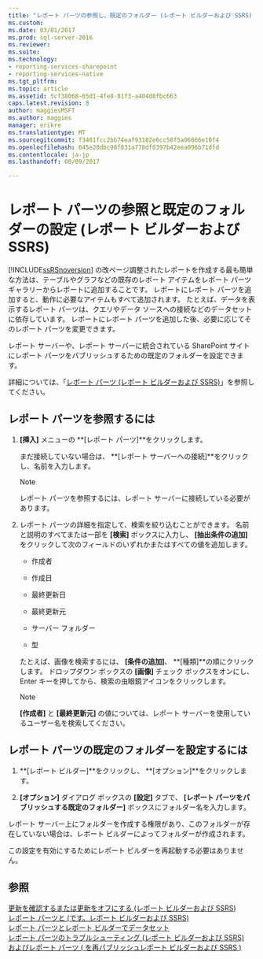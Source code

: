 ```yaml
---
title: "レポート パーツの参照し、既定のフォルダー (レポート ビルダーおよび SSRS) を設定 |Microsoft ドキュメント"
ms.custom: 
ms.date: 03/01/2017
ms.prod: sql-server-2016
ms.reviewer: 
ms.suite: 
ms.technology:
- reporting-services-sharepoint
- reporting-services-native
ms.tgt_pltfrm: 
ms.topic: article
ms.assetid: 5cf38068-65d1-4fe8-81f3-a404d8fbc663
caps.latest.revision: 8
author: maggiesMSFT
ms.author: maggies
manager: erikre
ms.translationtype: MT
ms.sourcegitcommit: f3481fcc2bb74eaf93182e6cc58f5a06666e10f4
ms.openlocfilehash: 645e20dbc98f831a778df0397b42eea096b71dfd
ms.contentlocale: ja-jp
ms.lasthandoff: 08/09/2017

---
```

# <a name="browse-for-report-parts-and-set-a-default-folder-report-builder-and-ssrs"></a>レポート パーツの参照と既定のフォルダーの設定 (レポート ビルダーおよび SSRS)
[!INCLUDE[ssRSnoversion](../../includes/ssrsnoversion-md.md)] の改ページ調整されたレポートを作成する最も簡単な方法は、テーブルやグラフなどの既存のレポート アイテムをレポート パーツ ギャラリーからレポートに追加することです。 レポートにレポート パーツを追加すると、動作に必要なアイテムもすべて追加されます。 たとえば、データを表示するレポート パーツは、クエリやデータ ソースへの接続などのデータセットに依存しています。 レポートにレポート パーツを追加した後、必要に応じてそのレポート パーツを変更できます。  
  
 レポート サーバーや、レポート サーバーに統合されている SharePoint サイトにレポート パーツをパブリッシュするための既定のフォルダーを設定できます。  
  
 詳細については、「[レポート パーツ (レポート ビルダーおよび SSRS)](../../reporting-services/report-design/report-parts-report-builder-and-ssrs.md)」を参照してください。  
  
## <a name="to-browse-for-report-parts"></a>レポート パーツを参照するには  
  
1.  **[挿入]** メニューの **[レポート パーツ]**をクリックします。  
  
     まだ接続していない場合は、 **[レポート サーバーへの接続]**をクリックし、名前を入力します。  
  
    > [!NOTE]  
    >  レポート パーツを参照するには、レポート サーバーに接続している必要があります。  
  
2.  レポート パーツの詳細を指定して、検索を絞り込むことができます。 名前と説明のすべてまたは一部を **[検索]** ボックスに入力し、 **[抽出条件の追加]** をクリックして次のフィールドのいずれかまたはすべての値を追加します。  
  
    -   作成者  
  
    -   作成日  
  
    -   最終更新日  
  
    -   最終更新元  
  
    -   サーバー フォルダー  
  
    -   型  
  
     たとえば、画像を検索するには、 **[条件の追加]**、 **[種類]**の順にクリックします。 ドロップダウン ボックスの **[画像]** チェック ボックスをオンにし、Enter キーを押してから、検索の虫眼鏡アイコンをクリックします。  
  
    > [!NOTE]  
    >  **[作成者]** と **[最終更新元]** の値については、レポート サーバーを使用しているユーザー名を検索してください。  
  
## <a name="to-set-a-default-folder-for-report-parts"></a>レポート パーツの既定のフォルダーを設定するには  
  
1.  **[レポート ビルダー]**をクリックし、 **[オプション]**をクリックします。  
  
2.  **[オプション]** ダイアログ ボックスの **[設定]** タブで、 **[レポート パーツをパブリッシュする既定のフォルダー]** ボックスにフォルダー名を入力します。  
  
 レポート サーバー上にフォルダーを作成する権限があり、このフォルダーが存在していない場合は、レポート ビルダーによってフォルダーが作成されます。  
  
 この設定を有効にするためにレポート ビルダーを再起動する必要はありません。  
  
## <a name="see-also"></a>参照  
 [更新を確認するまたは更新をオフにする (レポート ビルダーおよび SSRS)](http://msdn.microsoft.com/en-us/9c69792d-d7c4-453b-ae2f-6d2d071d8606)   
 [レポート パーツと &#40;です。レポート ビルダーおよび SSRS&#41;](../../reporting-services/report-design/report-parts-report-builder-and-ssrs.md)   
 [レポート パーツとレポート ビルダーでデータセット](../../reporting-services/report-data/report-parts-and-datasets-in-report-builder.md)   
 [レポート パーツのトラブルシューティング (レポート ビルダーおよび SSRS)](http://msdn.microsoft.com/en-us/d9fe1932-46e7-421b-a8a9-4c54d9576e94)   
 [およびレポート パーツ &#40; を再パブリッシュレポート ビルダーおよび SSRS &#41;](../../reporting-services/report-design/publish-and-republish-report-parts-report-builder-and-ssrs.md)  
  
  
